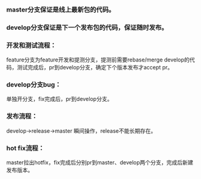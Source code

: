 ### master分支保证是线上最新包的代码。
### develop分支保证是下一个发布包的代码，保证随时发布。
<h3>开发和测试流程： </h3> feature分支为feature开发和提测分支，提测前需要rebase/merge develop的代码，测试完成后，pr到develop分支，确定下个版本发布才accept pr。
<h3>develop分支bug：</h3> 单独开分支，fix完成后，pr到develop分支。
<h3>发布流程：</h3> develop->release->master 瞬间操作，release不能长期存在。
<h3>hot fix流程：</h3> master拉出hotfix，fix完成后分别pr到master、develop两个分支，完成后新建发布版本。
